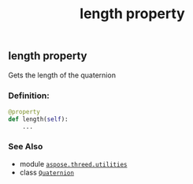 ﻿---
title: length property
second_title: Aspose.3D for Python via .NET API References
description: 
type: docs
weight: 160
url: /python-net/aspose.threed.utilities/quaternion/length/
is_root: false
---

## length property


Gets the length of the quaternion
### Definition:
```python
@property
def length(self):
    ...
```

### See Also
* module [`aspose.threed.utilities`](../../)
* class [`Quaternion`](/3d/python-net/aspose.threed.utilities/quaternion)
